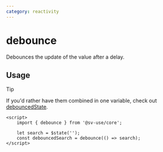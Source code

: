 ```yaml
---
category: reactivity
---
```


# debounce

Debounces the update of the value after a delay.

## Usage

> [!TIP]
> If you'd rather have them combined in one variable, check out [debouncedState](/sv-use/docs/core/states/debounced-state).

```svelte
<script>
	import { debounce } from '@sv-use/core';

	let search = $state('');
	const debouncedSearch = debounce(() => search);
</script>
```
